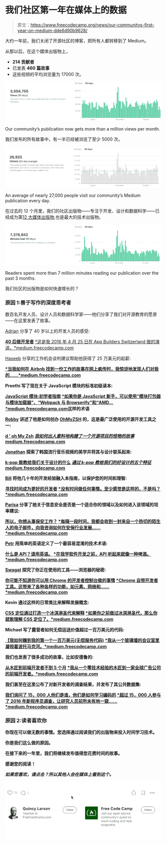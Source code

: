 # 我们社区第一年在媒体上的数据

> 原文：<https://www.freecodecamp.org/news/our-communitys-first-year-on-medium-dde6d90b9628/>

大约一年前，我们关闭了开源社区的博客，把所有人都转移到了 Medium。

从那以后，在这个媒体出版物上，

*   **214 贡献者**
*   已发表 **460 篇故事**
*   这些视频的平均浏览量为 17000 次。

![SyaU7exHTMhXBXgGWBwtTfkg4-Msq887eSb8](img/78267df135dd3b7b200e50a26dd50dd1.png)

Our community’s publication now gets more than a million views per month.

我们发布的所有故事中，有一半已经被浏览了至少 5000 次。

![37yQlUDpiMs0yBy6OrJODzOCrZXcyRsTMXX-](img/8f7749815ada325dff29581e0bb7d24b.png)

An average of nearly 27,000 people visit our community’s Medium publication every day.

在过去的 12 个月里，我们的社区出版物——专注于开发、设计和数据科学——已经成为第[12 大媒体出版物](https://toppub.xyz/),也是最大的技术出版物。

![0GVfcmLXJo7ad5mdNHgL9wlB8J1ByOpUVYjv](img/b35dacf300f14ec2742e94cc716c73fa.png)

Readers spent more than 7 million minutes reading our publication over the past 3 months.

我们社区的出版物是如何快速增长的？

### 原因 1:善于写作的深度思考者

数百名开发人员、设计人员和数据科学家——他们分享了我们对开源教育的愿景——在这里发表了故事。

[Adrian](https://www.freecodecamp.org/news/our-communitys-first-year-on-medium-dde6d90b9628/undefined) 分享了 40 岁以上的开发人员的感受:

[**40 后做开发者**](https://medium.freecodecamp.com/being-a-developer-after-40-3c5dd112210c)
[*这是我 2016 年 4 月 25 日在 App Builders Switzerland 做的演讲。*medium.freecodecamp.com](https://medium.freecodecamp.com/being-a-developer-after-40-3c5dd112210c)

[Haseeb](https://www.freecodecamp.org/news/our-communitys-first-year-on-medium-dde6d90b9628/undefined) 分享的工作机会谈判建议帮助他获得了 25 万美元的起薪:

[](https://medium.freecodecamp.com/ten-rules-for-negotiating-a-job-offer-ee17cccbdab6) **[*当我如何在 Airbnb 找到一份工作的故事在网上疯传时，我惊讶地发现人们对我的……*medium.freecodecamp.com](https://medium.freecodecamp.com/ten-rules-for-negotiating-a-job-offer-ee17cccbdab6)**

**Preethi 写了现在关于 JavaScript 模块的标准初级读本:**

**[**JavaScript 模块:初学者指南**](https://medium.freecodecamp.com/javascript-modules-a-beginner-s-guide-783f7d7a5fcc)
[*如果你是 JavaScript 新手，可以使用“模块打包器与模块加载器”、“Webpack 与 Browserify”和“AMD…*medium.freecodecamp.com](https://medium.freecodecamp.com/javascript-modules-a-beginner-s-guide-783f7d7a5fcc)这样的术语**

**[Robby](https://www.freecodecamp.org/news/our-communitys-first-year-on-medium-dde6d90b9628/undefined) 讲述了他是如何创办 [OhMyZSH](http://ohmyz.sh/) 的，这是最广泛使用的开源开发工具之一:**

**[**d ' oh My Zsh**](https://medium.freecodecamp.com/d-oh-my-zsh-af99ca54212c)
[*我如何出人意料地构建了一个开源项目的怪物的故事*medium.freecodecamp.com](https://medium.freecodecamp.com/d-oh-my-zsh-af99ca54212c)**

**[Jonathan](https://www.freecodecamp.org/news/our-communitys-first-year-on-medium-dde6d90b9628/undefined) 探索了韩国流行音乐视频的美学并将其与设计联系起来:**

**[**k-pop 能教给我们关于设计的什么**](https://medium.freecodecamp.com/what-k-pop-can-teach-us-about-design-6253a85f469c)
[*通过 k-pop 教给我们的好设计的五个特征*medium.freecodecamp.com](https://medium.freecodecamp.com/what-k-pop-can-teach-us-about-design-6253a85f469c)**

**[Bill](https://www.freecodecamp.org/news/our-communitys-first-year-on-medium-dde6d90b9628/undefined) 将他几十年的开发经验融入本指南，以保护您的时间和理智:**

**[**寻找时间成为更好的开发者**](https://medium.freecodecamp.com/finding-time-to-become-a-better-developer-eebc154881b2)
[*没有时间做任何事情。至少感觉是这样的，不是吗？*medium.freecodecamp.com](https://medium.freecodecamp.com/finding-time-to-become-a-better-developer-eebc154881b2)**

**[Parisa](https://www.freecodecamp.org/news/our-communitys-first-year-on-medium-dde6d90b9628/undefined) 分享了她关于信息安全是否是一个适合你的领域以及如何进入该领域的坦率建议:**

**[**所以，你想从事保安工作？**](https://medium.freecodecamp.com/so-you-want-to-work-in-security-bc6c10157d23)
[*每隔一段时间，我都会收到一封来自一个热切的陌生人的电子邮件，向我咨询如何在安保行业发展……*medium.freecodecamp.com](https://medium.freecodecamp.com/so-you-want-to-work-in-security-bc6c10157d23)**

**[Petr](https://www.freecodecamp.org/news/our-communitys-first-year-on-medium-dde6d90b9628/undefined) 用简单的英语定义了一个最容易混淆的技术术语:**

**[**什么是 API？请用英语。**](https://medium.freecodecamp.com/what-is-an-api-in-english-please-b880a3214a82)
[*在我学软件开发之前，API 听起来就像一种啤酒。*medium.freecodecamp.com](https://medium.freecodecamp.com/what-is-an-api-in-english-please-b880a3214a82)**

**[Swagat](https://www.freecodecamp.org/news/our-communitys-first-year-on-medium-dde6d90b9628/undefined) 探究了你正在使用的工具——浏览器的秘密:**

**[**你可能不知道你可以用 Chrome 的开发者控制台做的事情**](https://medium.freecodecamp.com/10-tips-to-maximize-your-javascript-debugging-experience-b69a75859329)
[*Chrome 自带开发者工具。这带来了各种各样的功能，如元素、网络和……*medium.freecodecamp.com](https://medium.freecodecamp.com/10-tips-to-maximize-your-javascript-debugging-experience-b69a75859329)**

**Kevin 通过这样的日常类比来解释发展概念:**

**[**CSS 定位通过打造一个冰淇淋圣代来解释**](https://medium.freecodecamp.com/css-positioning-explained-by-building-an-ice-cream-sundae-831cb884bfa9)
[*如果你之前做过冰淇淋圣代，那么你就能理解 CSS 定位了。*medium.freecodecamp.com](https://medium.freecodecamp.com/css-positioning-explained-by-building-an-ice-cream-sundae-831cb884bfa9)**

**Michael 写了露营者如何无偿运送价值超过一百万美元的代码:**

**[**【我如何赚到我的第一个一百万美元(无偿服务代码)**](https://medium.freecodecamp.com/how-i-made-my-first-million-dollars-in-pro-bono-code-86f911040484)
[*我从一个玻璃墙的会议室里凝视着波托马克河。*medium.freecodecamp.com](https://medium.freecodecamp.com/how-i-made-my-first-million-dollars-in-pro-bono-code-86f911040484)**

**我们也发表了很多成功的故事，比如安德鲁的:**

**[**从木匠到前端开发者不到 5 个月**](https://medium.freecodecamp.com/this-is-my-story-about-how-i-went-from-being-a-carpenter-with-zero-experience-in-the-tech-world-to-4252e93cb73)
[*我从一个零技术经验的木匠到一家全球广告公司的前端开发者。*medium.freecodecamp.com](https://medium.freecodecamp.com/this-is-my-story-about-how-i-went-from-being-a-carpenter-with-zero-experience-in-the-tech-world-to-4252e93cb73)**

**我们甚至在这里公布了对新开发者的调查结果，并发布了其公共数据集:**

**[**我们询问了 15，000 人他们是谁，他们是如何学习编码的**](https://medium.freecodecamp.com/we-asked-15-000-people-who-they-are-and-how-theyre-learning-to-code-4104e29b2781)
[*超过 15，000 人参与了 2016 年新程序员调查，让研究人员前所未有地一窥……*medium.freecodecamp.com](https://medium.freecodecamp.com/we-asked-15-000-people-who-they-are-and-how-theyre-learning-to-code-4104e29b2781)**

### **原因 2:读者喜欢你**

**你现在可以做无数的事情。您选择通过阅读我们的出版物来投入时间学习技术。**

**你是我们这么做的原因。**

**在接下来的一年里，我们将继续发布值得您花费时间的故事。**

**感谢您的阅读！**

***如果您喜欢，请点击？所以其他人会在媒体上看到这个。***

**![MOWlRRSOiXsuvdBE3SToPhtrVzGKYFMbVqIG](img/3c952c8653fa2c9a78f77f32d3c84c10.png)**